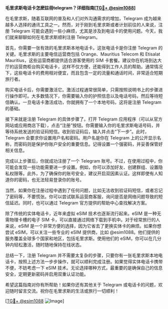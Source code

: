 **毛里求斯电话卡怎麽註冊telegram？详细指南[[TG💪+ @esim1088](https://t.me/s/esim1088)]**

在毛里求斯，随着互联网的普及和人们对外沟通需求的增加，Telegram 成为越来越多人选择的通讯工具之一。然而，对于刚到毛里求斯或者计划前往的人来说，注册 Telegram 可能会遇到一些小麻烦，尤其是涉及到电话卡的使用问题。今天，我们就来聊聊如何在毛里求斯顺利注册 Telegram。

首先，你需要一张有效的毛里求斯本地电话卡。这张电话卡是你注册 Telegram 的关键。毛里求斯的主要电信运营商包括 Orange、Mauritius Telecom 和 Etisalat Mauritius，这些运营商都提供适合游客使用的 SIM 卡套餐。建议你在机场到达大厅的运营商柜台购买电话卡，这样不仅方便，还能得到工作人员的帮助。通常情况下，这些电话卡的费用相对便宜，而且包含一定的流量和通话时间，非常适合短期旅行者。

购买电话卡后，你需要激活它。激活过程通常很简单，只需按照说明书上的步骤进行操作即可。大多数情况下，你需要输入你的护照信息以及电话号码，然后等待短信确认。一旦电话卡激活成功，你就拥有了一个本地号码，这将是注册 Telegram 的基础。

接下来就是注册 Telegram 的具体步骤了。打开 Telegram 应用程序（可以从官方网站或应用商店下载），点击“注册”按钮。你需要输入你的毛里求斯电话号码，并等待系统发送的验证码短信。收到验证码后，输入并点击“下一步”。此时，Telegram 会要求你设置用户名和密码。用户名是你在 Telegram 上的公开显示名称，而密码则是保护你账户安全的重要信息。记得设置一个强密码，并妥善保管好相关信息。

完成以上步骤后，你就成功注册了一个 Telegram 账号。不过，在使用过程中，你可能会发现一些功能需要进一步设置。例如，你可以添加好友、创建群组、设置隐私权限等。此外，为了确保你的账号安全，建议开启双因素认证。这样即使有人知道你的密码，也无法轻易登录你的账号。

当然，如果你在注册过程中遇到了任何问题，比如无法收到验证码短信，或者忘记了密码等，不要慌张。你可以尝试联系运营商客服，询问是否是网络问题导致的短信延迟。同时，也可以通过 Telegram 官方提供的帮助中心查找解决方案。

除了传统的实体电话卡，近年来虚拟 eSIM 技术也逐渐流行起来。eSIM 是一种无需物理卡槽的电子 SIM 卡，可以直接通过网络下载到手机中。对于经常旅行的人来说，eSIM 是一个非常方便的选择，因为它省去了更换实体卡的麻烦。如果你想尝试 eSIM，可以关注一些专业的 eSIM 提供商，比如 @esim1088。他们提供的服务覆盖全球多个国家和地区，包括毛里求斯。使用他们的 eSIM，你可以在几分钟内轻松激活，随时随地保持在线状态。

总结一下，注册 Telegram 并不需要太复杂的步骤，只要你有一张毛里求斯本地电话卡，按照上述方法一步步操作，就可以顺利完成注册。如果觉得实体电话卡携带不便，不妨考虑一下 eSIM 技术。无论选择哪种方式，最重要的是确保自己的信息安全，定期更新密码并启用双重认证功能。

希望这篇指南对你有所帮助！如果你还有其他关于 Telegram 或电话卡的问题，欢迎随时留言交流。祝你在毛里求斯的生活或旅行一切顺利！

[[TG💪+ @esim1088](https://t.me/s/esim1088) ![Image](https://i.postimg.cc/4NQfJmqS/Snipaste-2025-05-13-00-14-12.png)]